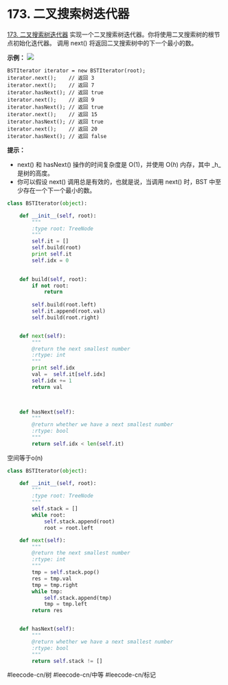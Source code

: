 # 173. 二叉搜索树迭代器
  [173. 二叉搜索树迭代器](https://leetcode-cn.com/problems/binary-search-tree-iterator/) 
实现一个二叉搜索树迭代器。你将使用二叉搜索树的根节点初始化迭代器。
调用 next() 将返回二叉搜索树中的下一个最小的数。
 
**示例：**
**![](173.%20%E4%BA%8C%E5%8F%89%E6%90%9C%E7%B4%A2%E6%A0%91%E8%BF%AD%E4%BB%A3%E5%99%A8/bst-tree.png)**
```
BSTIterator iterator = new BSTIterator(root);
iterator.next();    // 返回 3
iterator.next();    // 返回 7
iterator.hasNext(); // 返回 true
iterator.next();    // 返回 9
iterator.hasNext(); // 返回 true
iterator.next();    // 返回 15
iterator.hasNext(); // 返回 true
iterator.next();    // 返回 20
iterator.hasNext(); // 返回 false
```
**提示：**
* next() 和 hasNext() 操作的时间复杂度是 O(1)，并使用 O(_h_) 内存，其中 _h_是树的高度。
* 你可以假设 next() 调用总是有效的，也就是说，当调用 next() 时，BST 中至少存在一个下一个最小的数。
```python
class BSTIterator(object):

    def __init__(self, root):
        """
        :type root: TreeNode
        """
        self.it = []
        self.build(root)
        print self.it
        self.idx = 0
        

    def build(self, root):
        if not root:
            return
        
        self.build(root.left)
        self.it.append(root.val) 
        self.build(root.right)


    def next(self):
        """
        @return the next smallest number
        :rtype: int
        """
        print self.idx
        val =  self.it[self.idx]
        self.idx += 1
        return val
        


    def hasNext(self):
        """
        @return whether we have a next smallest number
        :rtype: bool
        """
        return self.idx < len(self.it)
```
空间等于o(n)

```python
class BSTIterator(object):

    def __init__(self, root):
        """
        :type root: TreeNode
        """
        self.stack = []
        while root:
            self.stack.append(root)
            root = root.left

    def next(self):
        """
        @return the next smallest number
        :rtype: int
        """
        tmp = self.stack.pop()
        res = tmp.val
        tmp = tmp.right
        while tmp:
            self.stack.append(tmp)
            tmp = tmp.left
        return res


    def hasNext(self):
        """
        @return whether we have a next smallest number
        :rtype: bool
        """
        return self.stack != []
```

#leecode-cn/树 #leecode-cn/中等 #leecode-cn/标记